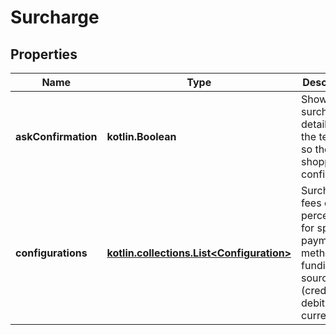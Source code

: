 
# Surcharge

## Properties
Name | Type | Description | Notes
------------ | ------------- | ------------- | -------------
**askConfirmation** | **kotlin.Boolean** | Show the surcharge details on the terminal, so the shopper can confirm. |  [optional]
**configurations** | [**kotlin.collections.List&lt;Configuration&gt;**](Configuration.md) | Surcharge fees or percentages for specific payment methods, funding sources (credit or debit), and currencies. |  [optional]



